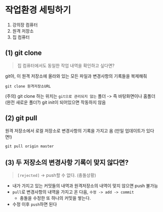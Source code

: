 # 작업환경 세팅하기

1. 강의장 컴퓨터
2. 원격 저장소
3. 집 컴퓨터

## (1) git clone
> 집 컴퓨터에서도 동일한 작업 내역을 확인하고 싶다면?

git아, 이 원격 저장소에 올라와 있는 모든 파일과 변경사항의 기록들을 복제해줘
```
git clone 원격저장소URL
```

(주의) git clone 하는 위치는 `git으로 관리되지 않는` 폴더 -> 즉 바탕화면이나 홈폴더 (완전 새로운 폴더?)
    git init이 되어있으면 작동하지 않음

## (2) git pull
원격 저장소에서 로컬 저장소로 변경사항의 기록을 가지고 옴 (만일 업데이트가 있다면!)
```
git pull origin master
```

## (3) 두 저장소의 변경사항 기록이 맞지 않다면?
> `[rejected]` -> push할 수 없다. (충돌상황)
- 내가 가지고 있는 커밋들의 내역과 원격저장소의 내역이 맞지 않으면 push 불가능
- `pull`로 변경사항의 내역을 가지고 온 다음, `수정 -> add -> commit`
  - 충돌을 수정한 또 하나의 커밋을 쌓는다.
- 수정 이후 `push`하면 된다